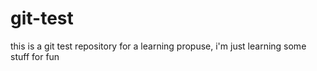 # git-test
this is a git test repository for a learning propuse, i'm just learning some stuff for fun 
